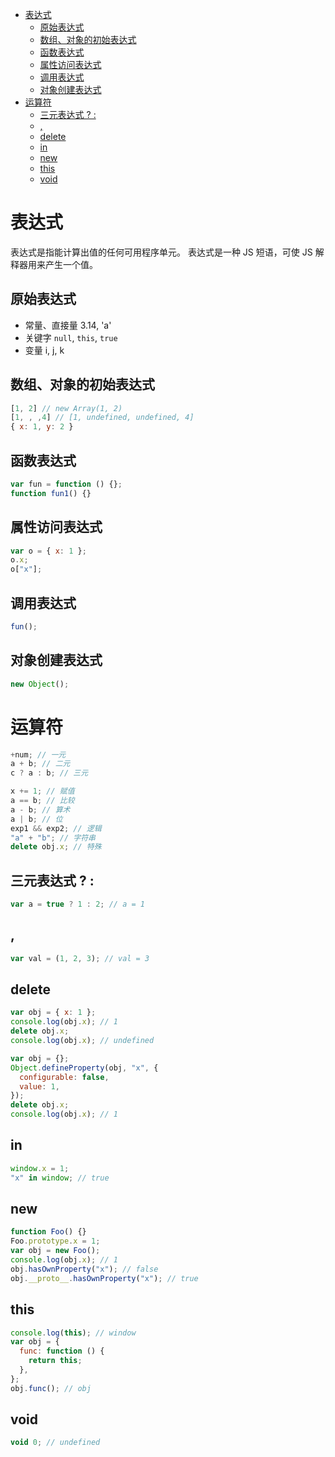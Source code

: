 <!-- TOC -->

- [表达式](#表达式)
  - [原始表达式](#原始表达式)
  - [数组、对象的初始表达式](#数组对象的初始表达式)
  - [函数表达式](#函数表达式)
  - [属性访问表达式](#属性访问表达式)
  - [调用表达式](#调用表达式)
  - [对象创建表达式](#对象创建表达式)
- [运算符](#运算符)
  - [三元表达式 ? :](#三元表达式--)
  - [,](#)
  - [delete](#delete)
  - [in](#in)
  - [new](#new)
  - [this](#this)
  - [void](#void)

<!-- /TOC -->

# 表达式

表达式是指能计算出值的任何可用程序单元。
表达式是一种 JS 短语，可使 JS 解释器用来产生一个值。

## 原始表达式

- 常量、直接量
  3.14, 'a'
- 关键字
  `null`, `this`, `true`
- 变量
  i, j, k

## 数组、对象的初始表达式

```js
[1, 2] // new Array(1, 2)
[1, , ,4] // [1, undefined, undefined, 4]
{ x: 1, y: 2 }
```

## 函数表达式

```js
var fun = function () {};
function fun1() {}
```

## 属性访问表达式

```js
var o = { x: 1 };
o.x;
o["x"];
```

## 调用表达式

```js
fun();
```

## 对象创建表达式

```js
new Object();
```

# 运算符

```js
+num; // 一元
a + b; // 二元
c ? a : b; // 三元

x += 1; // 赋值
a == b; // 比较
a - b; // 算术
a | b; // 位
exp1 && exp2; // 逻辑
"a" + "b"; // 字符串
delete obj.x; // 特殊
```

## 三元表达式 ? :

```js
var a = true ? 1 : 2; // a = 1
```

## ,

```js
var val = (1, 2, 3); // val = 3
```

## delete

```js
var obj = { x: 1 };
console.log(obj.x); // 1
delete obj.x;
console.log(obj.x); // undefined
```

```js
var obj = {};
Object.defineProperty(obj, "x", {
  configurable: false,
  value: 1,
});
delete obj.x;
console.log(obj.x); // 1
```

## in

```js
window.x = 1;
"x" in window; // true
```

## new

```js
function Foo() {}
Foo.prototype.x = 1;
var obj = new Foo();
console.log(obj.x); // 1
obj.hasOwnProperty("x"); // false
obj.__proto__.hasOwnProperty("x"); // true
```

## this

```js
console.log(this); // window
var obj = {
  func: function () {
    return this;
  },
};
obj.func(); // obj
```

## void

```js
void 0; // undefined
```
